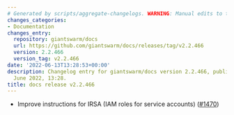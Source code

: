 ```yaml
---
# Generated by scripts/aggregate-changelogs. WARNING: Manual edits to this files will be overwritten.
changes_categories:
- Documentation
changes_entry:
  repository: giantswarm/docs
  url: https://github.com/giantswarm/docs/releases/tag/v2.2.466
  version: 2.2.466
  version_tag: v2.2.466
date: '2022-06-13T13:28:53+00:00'
description: Changelog entry for giantswarm/docs version 2.2.466, published on 13
  June 2022, 13:28.
title: docs release v2.2.466
---
```


- Improve instructions for IRSA (IAM roles for service accounts) ([#1470](https://github.com/giantswarm/docs/pull/1470))
